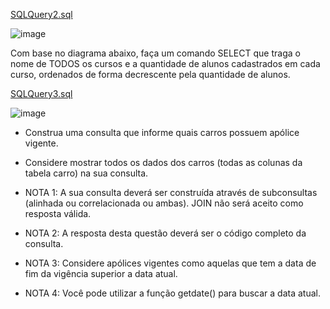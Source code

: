 [SQLQuery2.sql](https://github.com/hqnicolas/DataBase-Level2-SQL/blob/main/Exerc%C3%ADcio%20de%20Fixa%C3%A7%C3%A3o/SQLQuery2.sql)

![image](https://github.com/user-attachments/assets/66068467-3ed2-459c-955b-3d3ad0c3d5de)

Com base no diagrama abaixo, faça um comando SELECT que traga o nome de TODOS os cursos e a quantidade de alunos cadastrados em cada curso, ordenados de forma decrescente pela quantidade de alunos.

[SQLQuery3.sql](https://github.com/hqnicolas/DataBase-Level2-SQL/blob/main/Exerc%C3%ADcio%20de%20Fixa%C3%A7%C3%A3o/SQLQuery3.sql)

![image](https://github.com/user-attachments/assets/9b89b02a-9df4-4783-a0a3-15fceb64ff52)

- Construa uma consulta que informe quais carros possuem apólice vigente.
- Considere mostrar todos os dados dos carros (todas as colunas da tabela carro) na sua consulta.
  
- NOTA 1: A sua consulta deverá ser construída através de subconsultas (alinhada ou correlacionada ou ambas). JOIN não será aceito como resposta válida.
- NOTA 2: A resposta desta questão deverá ser o código completo da consulta.
- NOTA 3: Considere apólices vigentes como aquelas que tem a data de fim da vigência superior a data atual.
- NOTA 4: Você pode utilizar a função getdate() para buscar a data atual.
